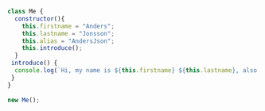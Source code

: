 ```js
class Me {
  constructor(){
    this.firstname = "Anders";
    this.lastname = "Jonsson";
    this.alias = "AndersJson";
    this.introduce();
  }
 introduce() {
  console.log(`Hi, my name is ${this.firstname} ${this.lastname}, also known as ${this.alias}`);
 }
}
 
new Me();
```

<!--
**AndersJson/AndersJson** is a ✨ _special_ ✨ repository because its `README.md` (this file) appears on your GitHub profile.

Here are some ideas to get you started:

- 🔭 I’m currently working on ...
- 🌱 I’m currently learning ...
- 👯 I’m looking to collaborate on ...
- 🤔 I’m looking for help with ...
- 💬 Ask me about ...
- 📫 How to reach me: ...
- 😄 Pronouns: ...
- ⚡ Fun fact: ...
-->
